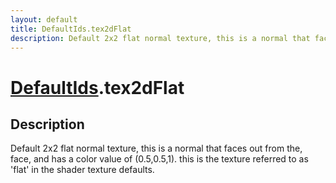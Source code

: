 ```yaml
---
layout: default
title: DefaultIds.tex2dFlat
description: Default 2x2 flat normal texture, this is a normal that faces out from the, face, and has a color value of (0.5,0.5,1). this is the texture referred to as 'flat' in the shader texture defaults.
---
```

# [DefaultIds]({{site.url}}/Pages/Reference/DefaultIds.html).tex2dFlat

## Description
Default 2x2 flat normal texture, this is a normal that faces out from the,
face, and has a color value of (0.5,0.5,1). this is the texture referred to as 'flat'
in the shader texture defaults.


